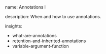 name: Annotations I

description: When and how to use annotations.

insights:

- what-are-annotations
- retention-and-inherited-annotations
- variable-argument-function
